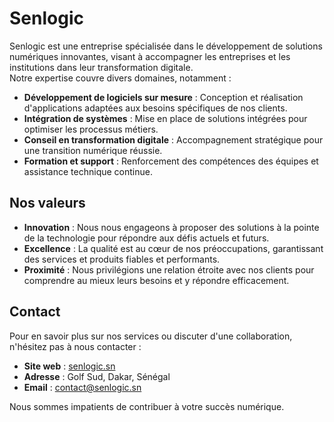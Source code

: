 # Senlogic

Senlogic est une entreprise spécialisée dans le développement de solutions numériques innovantes, visant à accompagner les entreprises et les institutions dans leur transformation digitale.  
Notre expertise couvre divers domaines, notamment :

- **Développement de logiciels sur mesure** : Conception et réalisation d'applications adaptées aux besoins spécifiques de nos clients.
- **Intégration de systèmes** : Mise en place de solutions intégrées pour optimiser les processus métiers.
- **Conseil en transformation digitale** : Accompagnement stratégique pour une transition numérique réussie.
- **Formation et support** : Renforcement des compétences des équipes et assistance technique continue.

## Nos valeurs

- **Innovation** : Nous nous engageons à proposer des solutions à la pointe de la technologie pour répondre aux défis actuels et futurs.
- **Excellence** : La qualité est au cœur de nos préoccupations, garantissant des services et produits fiables et performants.
- **Proximité** : Nous privilégions une relation étroite avec nos clients pour comprendre au mieux leurs besoins et y répondre efficacement.

## Contact

Pour en savoir plus sur nos services ou discuter d'une collaboration, n'hésitez pas à nous contacter :

- **Site web** : [senlogic.sn](https://senlogic.sn)
- **Adresse** : Golf Sud, Dakar, Sénégal
- **Email** : [contact@senlogic.sn](contact@senlogic.sn)

Nous sommes impatients de contribuer à votre succès numérique.
